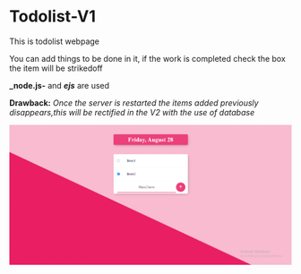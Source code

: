 # Todolist-V1

This is todolist webpage

You can add things to be done in it, if the work is completed check the box the item will be strikedoff

**_node.js-** and **_ejs_** are used 

**Drawback:** _Once the server is restarted the items added previously disappears,this will be rectified in the V2 with the use of database_

<img src="Capture.PNG">
